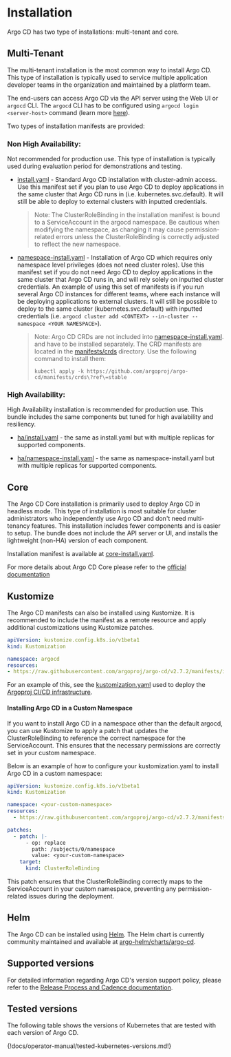 # Installation

Argo CD has two type of installations: multi-tenant and core.

## Multi-Tenant

The multi-tenant installation is the most common way to install Argo CD. This type of installation is typically used to service multiple application developer teams
in the organization and maintained by a platform team.

The end-users can access Argo CD via the API server using the Web UI or `argocd` CLI. The `argocd` CLI has to be configured using `argocd login <server-host>` command
(learn more [here](../user-guide/commands/argocd_login.md)).

Two types of installation manifests are provided:

### Non High Availability:

Not recommended for production use. This type of installation is typically used during evaluation period for demonstrations and testing.

* [install.yaml](https://github.com/argoproj/argo-cd/blob/master/manifests/install.yaml) - Standard Argo CD installation with cluster-admin access. Use this
  manifest set if you plan to use Argo CD to deploy applications in the same cluster that Argo CD runs
  in (i.e. kubernetes.svc.default). It will still be able to deploy to external clusters with inputted
  credentials.

  > Note: The ClusterRoleBinding in the installation manifest is bound to a ServiceAccount in the argocd namespace. 
  > Be cautious when modifying the namespace, as changing it may cause permission-related errors unless the ClusterRoleBinding is correctly adjusted to reflect the new namespace.

* [namespace-install.yaml](https://github.com/argoproj/argo-cd/blob/master/manifests/namespace-install.yaml) - Installation of Argo CD which requires only
  namespace level privileges (does not need cluster roles). Use this manifest set if you do not
  need Argo CD to deploy applications in the same cluster that Argo CD runs in, and will rely solely
  on inputted cluster credentials. An example of using this set of manifests is if you run several
  Argo CD instances for different teams, where each instance will be deploying applications to
  external clusters. It will still be possible to deploy to the same cluster (kubernetes.svc.default)
  with inputted credentials (i.e. `argocd cluster add <CONTEXT> --in-cluster --namespace <YOUR NAMESPACE>`).

  > Note: Argo CD CRDs are not included into [namespace-install.yaml](https://github.com/argoproj/argo-cd/blob/master/manifests/namespace-install.yaml).
  > and have to be installed separately. The CRD manifests are located in the [manifests/crds](https://github.com/argoproj/argo-cd/blob/master/manifests/crds) directory.
  > Use the following command to install them:
  > ```
  > kubectl apply -k https://github.com/argoproj/argo-cd/manifests/crds\?ref\=stable
  > ```

### High Availability:

High Availability installation is recommended for production use. This bundle includes the same components but tuned for high availability and resiliency.

* [ha/install.yaml](https://github.com/argoproj/argo-cd/blob/master/manifests/ha/install.yaml) - the same as install.yaml but with multiple replicas for
  supported components.

* [ha/namespace-install.yaml](https://github.com/argoproj/argo-cd/blob/master/manifests/ha/namespace-install.yaml) - the same as namespace-install.yaml but
  with multiple replicas for supported components.

## Core

The Argo CD Core installation is primarily used to deploy Argo CD in
headless mode. This type of installation is most suitable for cluster
administrators who independently use Argo CD and don't need
multi-tenancy features. This installation includes fewer components
and is easier to setup. The bundle does not include the API server or
UI, and installs the lightweight (non-HA) version of each component.

Installation manifest is available at [core-install.yaml](https://github.com/argoproj/argo-cd/blob/master/manifests/core-install.yaml).

For more details about Argo CD Core please refer to the [official
documentation](./core.md)

## Kustomize

The Argo CD manifests can also be installed using Kustomize. It is recommended to include the manifest as a remote resource and apply additional customizations
using Kustomize patches.


```yaml
apiVersion: kustomize.config.k8s.io/v1beta1
kind: Kustomization

namespace: argocd
resources:
- https://raw.githubusercontent.com/argoproj/argo-cd/v2.7.2/manifests/install.yaml
```

For an example of this, see the [kustomization.yaml](https://github.com/argoproj/argoproj-deployments/blob/master/argocd/kustomization.yaml)
used to deploy the [Argoproj CI/CD infrastructure](https://github.com/argoproj/argoproj-deployments#argoproj-deployments).

#### Installing Argo CD in a Custom Namespace
If you want to install Argo CD in a namespace other than the default argocd, you can use Kustomize to apply a patch that updates the ClusterRoleBinding to reference the correct namespace for the ServiceAccount. This ensures that the necessary permissions are correctly set in your custom namespace.

Below is an example of how to configure your kustomization.yaml to install Argo CD in a custom namespace:
```yaml
apiVersion: kustomize.config.k8s.io/v1beta1
kind: Kustomization

namespace: <your-custom-namespace>
resources:
  - https://raw.githubusercontent.com/argoproj/argo-cd/v2.7.2/manifests/install.yaml

patches:
  - patch: |-
      - op: replace
        path: /subjects/0/namespace
        value: <your-custom-namespace>
    target:
      kind: ClusterRoleBinding
```

This patch ensures that the ClusterRoleBinding correctly maps to the ServiceAccount in your custom namespace, preventing any permission-related issues during the deployment.

## Helm

The Argo CD can be installed using [Helm](https://helm.sh/). The Helm chart is currently community maintained and available at
[argo-helm/charts/argo-cd](https://github.com/argoproj/argo-helm/tree/main/charts/argo-cd).

## Supported versions

For detailed information regarding Argo CD's version support policy, please refer to the [Release Process and Cadence documentation](https://argo-cd.readthedocs.io/en/stable/developer-guide/release-process-and-cadence/).

## Tested versions

The following table shows the versions of Kubernetes that are tested with each version of Argo CD.

{!docs/operator-manual/tested-kubernetes-versions.md!}
